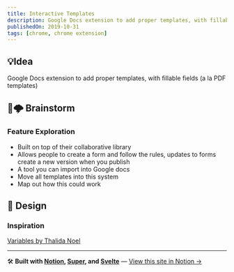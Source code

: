```yaml
---
title: Interactive Templates
description: Google Docs extension to add proper templates, with fillable fields (a la PDF templates)
publishedOn: 2019-10-31
tags: [chrome, chrome extension]
---
```


## 💡Idea

Google Docs extension to add proper templates, with fillable fields (a la PDF templates)

## 🧠🌩 Brainstorm

### Feature Exploration

- Built on top of their collaborative library
- Allows people to create a form and follow the rules, updates to forms create a new version when you publish
- A tool you can import into Google docs
- Move all templates into this system
- Map out how this could work

## 🎨 Design

### Inspiration

[Variables by Thalida Noel](https://dribbble.com/thalida/collections/904201-Variables)

---

🛠 **Built with [Notion](https://www.notion.so/product), [Super](https://super.so/), and [Svelte](https://svelte.dev/)** — [View this site in Notion →](../../../thalida%20com%20e30e8cc931344e07ad53bf53c3030bf1.md)
